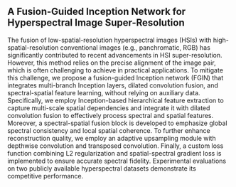## A Fusion-Guided Inception Network for Hyperspectral Image Super-Resolution
The fusion of low-spatial-resolution hyperspectral images (HSIs) with high-spatial-resolution conventional images (e.g., panchromatic, RGB) has significantly contributed to recent advancements in HSI super-resolution. However, this method relies on the precise alignment of the image pair, which is often challenging to achieve in practical applications. To mitigate this challenge, we propose a fusion-guided Inception network (FGIN) that integrates multi-branch Inception layers, dilated convolution fusion, and spectral-spatial feature learning, without relying on auxiliary data. Specifically, we employ Inception-based hierarchical feature extraction to capture multi-scale spatial dependencies and integrate it with dilated convolution fusion to effectively process spectral and spatial features. Moreover, a spectral-spatial fusion block is developed to emphasize global spectral consistency and local spatial coherence. To further enhance reconstruction quality, we employ an adaptive upsampling module with depthwise convolution and transposed convolution. Finally, a custom loss function combining L2 regularization and spatial-spectral gradient loss is implemented to ensure accurate spectral fidelity. Experimental evaluations on two publicly available hyperspectral datasets demonstrate its competitive performance.

